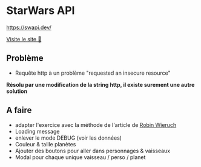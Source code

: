 # StarWars API
https://swapi.dev/

[Visite le site 🖖](https://starwars-api-use.netlify.app/)

## Problème
- Requête http à un problème "requested an insecure resource"    

**Résolu par une modification de la string http, il existe surement une autre solution**

## A faire
- adapter l'exercice avec la méthode de l'article de [Robin Wieruch](https://www.robinwieruch.de/styled-components)
- Loading message
- enlever le mode DEBUG (voir les données)
- Couleur & taille planètes
- Ajouter des boutons pour aller dans personnages & vaisseaux
- Modal pour chaque unique vaisseau / perso / planet
